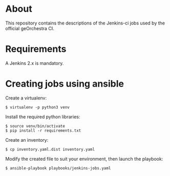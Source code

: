 # About

This repository contains the descriptions of the Jenkins-ci jobs used by the
official geOrchestra CI.

# Requirements

A Jenkins 2.x is mandatory.

# Creating jobs using ansible

Create a virtualenv:

```
$ virtualenv -p python3 venv
```

Install the required python libraries:

```
$ source venv/bin/activate
$ pip install -r requirements.txt
```

Create an inventory:

```
$ cp inventory.yaml.dist inventory.yaml
```

Modify the created file to suit your environment, then launch the playbook:

```
$ ansible-playbook playbooks/jenkins-jobs.yaml
```
